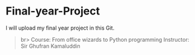 # Final-year-Project
I will upload my final year project in this Git.
<br>
>br>
Course: From office wizards to Python programming
>Instructor: Sir Ghufran Kamaluddin
